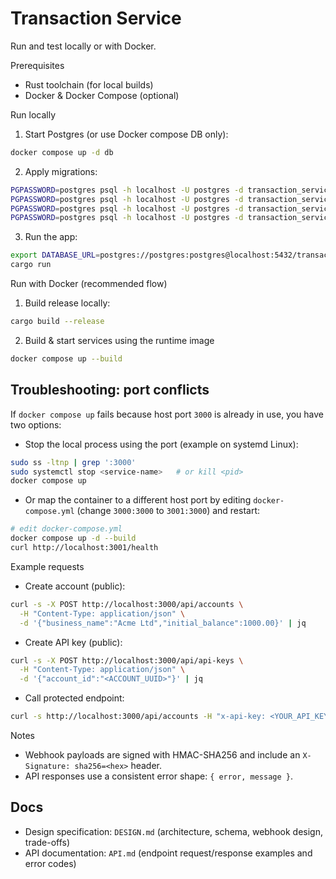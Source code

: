 # Transaction Service

Run and test locally or with Docker.

Prerequisites
- Rust toolchain (for local builds)
- Docker & Docker Compose (optional)

Run locally
1. Start Postgres (or use Docker compose DB only):

```bash
docker compose up -d db
```

2. Apply migrations:

```bash
PGPASSWORD=postgres psql -h localhost -U postgres -d transaction_service -f migrations/20250915204803_create_accounts.sql
PGPASSWORD=postgres psql -h localhost -U postgres -d transaction_service -f migrations/20250915204818_create_transactions.sql
PGPASSWORD=postgres psql -h localhost -U postgres -d transaction_service -f migrations/20250915204839_create_api_keys.sql
PGPASSWORD=postgres psql -h localhost -U postgres -d transaction_service -f migrations/20250915204901_create_webhooks.sql
```

3. Run the app:

```bash
export DATABASE_URL=postgres://postgres:postgres@localhost:5432/transaction_service
cargo run
```

Run with Docker (recommended flow)
1. Build release locally:

```bash
cargo build --release
```

2. Build & start services using the runtime image

```bash
docker compose up --build
```

Troubleshooting: port conflicts
-------------------------------
If `docker compose up` fails because host port `3000` is already in use, you have two options:

- Stop the local process using the port (example on systemd Linux):

```bash
sudo ss -ltnp | grep ':3000'
sudo systemctl stop <service-name>   # or kill <pid>
docker compose up
```

- Or map the container to a different host port by editing `docker-compose.yml` (change `3000:3000` to `3001:3000`) and restart:

```bash
# edit docker-compose.yml
docker compose up -d --build
curl http://localhost:3001/health
```


Example requests
- Create account (public):

```bash
curl -s -X POST http://localhost:3000/api/accounts \
  -H "Content-Type: application/json" \
  -d '{"business_name":"Acme Ltd","initial_balance":1000.00}' | jq
```

- Create API key (public):

```bash
curl -s -X POST http://localhost:3000/api/api-keys \
  -H "Content-Type: application/json" \
  -d '{"account_id":"<ACCOUNT_UUID>"}' | jq
```

- Call protected endpoint:

```bash
curl -s http://localhost:3000/api/accounts -H "x-api-key: <YOUR_API_KEY>" | jq
```

Notes
- Webhook payloads are signed with HMAC-SHA256 and include an `X-Signature: sha256=<hex>` header.
- API responses use a consistent error shape: `{ error, message }`.

Docs
----
- Design specification: `DESIGN.md` (architecture, schema, webhook design, trade-offs)
- API documentation: `API.md` (endpoint request/response examples and error codes)
